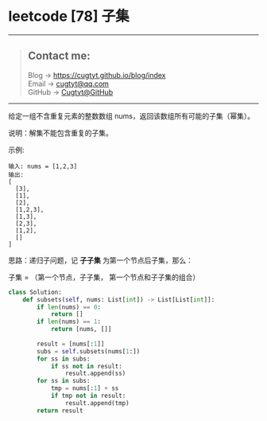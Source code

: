 # leetcode [78] 子集

---
> ## Contact me:
> Blog -> <https://cugtyt.github.io/blog/index>  
> Email -> <cugtyt@qq.com>  
> GitHub -> [Cugtyt@GitHub](https://github.com/Cugtyt)

---

给定一组不含重复元素的整数数组 nums，返回该数组所有可能的子集（幂集）。

说明：解集不能包含重复的子集。

示例:
```
输入: nums = [1,2,3]
输出:
[
  [3],
  [1],
  [2],
  [1,2,3],
  [1,3],
  [2,3],
  [1,2],
  []
]
```

思路：递归子问题，记 **子子集** 为第一个节点后子集，那么：

子集 = （第一个节点，子子集， 第一个节点和子子集的组合）

``` python
class Solution:
    def subsets(self, nums: List[int]) -> List[List[int]]:
        if len(nums) == 0:
            return []
        if len(nums) == 1:
            return [nums, []]
        
        result = [nums[:1]]
        subs = self.subsets(nums[1:])
        for ss in subs:
            if ss not in result:
                result.append(ss)
        for ss in subs:
            tmp = nums[:1] + ss
            if tmp not in result:
                result.append(tmp)
        return result
```